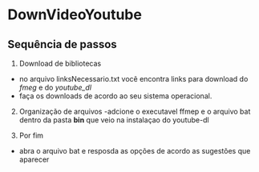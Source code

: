 # DownVideoYoutube

## Sequência de passos

1. Download de bibliotecas
- no arquivo linksNecessario.txt você encontra links para download do _fmeg_ e do _youtube_dl_
- faça os downloads de acordo ao seu sistema operacional.

2. Organização de arquivos
-adcione o executavel ffmep e o arquivo bat dentro da pasta **bin** que veio na instalaçao do youtube-dl

3. Por fim
- abra o arquivo bat e resposda as opções de acordo as sugestões que aparecer
